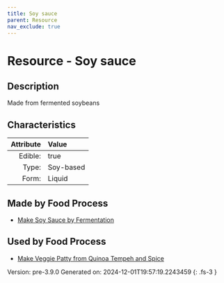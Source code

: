 ```yaml
---
title: Soy sauce
parent: Resource
nav_exclude: true
---
```

# Resource - Soy sauce

## Description
Made from fermented soybeans

## Characteristics

| Attribute      | Value |
|--------:|:------|
|Edible:|true|
|Type:|Soy-based|
|Form:|Liquid|
 



## Made by Food Process

- [Make Soy Sauce by Fermentation](../food/make-soy-sauce-by-fermentation.html)

    
## Used by Food Process

- [Make Veggie Patty from Quinoa Tempeh and Spice](../food/make-veggie-patty-from-quinoa-tempeh-and-spice.html)


Version: pre-3.9.0 Generated on: 2024-12-01T19:57:19.2243459
{: .fs-3 }
